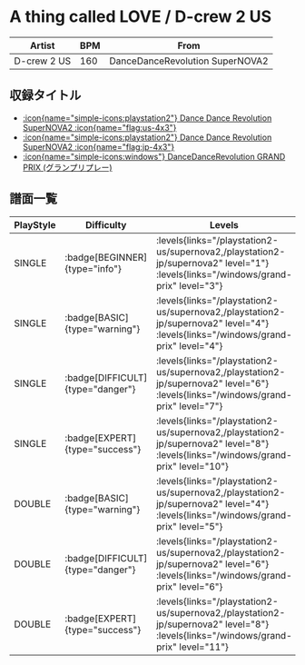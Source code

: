 # A thing called LOVE / D-crew 2 US

|Artist|BPM|From|
|------|---|----|
|D-crew 2 US|160|DanceDanceRevolution SuperNOVA2|

## 収録タイトル

- [:icon{name="simple-icons:playstation2"} Dance Dance Revolution SuperNOVA2 :icon{name="flag:us-4x3"}](/playstation2-us/supernova2)
- [:icon{name="simple-icons:playstation2"} Dance Dance Revolution SuperNOVA2 :icon{name="flag:jp-4x3"}](/playstation2-jp/supernova2)
- [:icon{name="simple-icons:windows"} DanceDanceRevolution GRAND PRIX (グランプリプレー)](/windows/grand-prix)

## 譜面一覧

|PlayStyle|Difficulty|Levels|Notes|Movie|
|---------|----------|------|-----|-----|
|SINGLE| :badge[BEGINNER]{type="info"}| :levels{links="/playstation2-us/supernova2,/playstation2-jp/supernova2" level="1"} :levels{links="/windows/grand-prix" level="3"}|88/0||
|SINGLE| :badge[BASIC]{type="warning"}| :levels{links="/playstation2-us/supernova2,/playstation2-jp/supernova2" level="4"} :levels{links="/windows/grand-prix" level="4"}|175/12||
|SINGLE| :badge[DIFFICULT]{type="danger"}| :levels{links="/playstation2-us/supernova2,/playstation2-jp/supernova2" level="6"} :levels{links="/windows/grand-prix" level="7"}|243/14||
|SINGLE| :badge[EXPERT]{type="success"}| :levels{links="/playstation2-us/supernova2,/playstation2-jp/supernova2" level="8"} :levels{links="/windows/grand-prix" level="10"}|316/37||
|DOUBLE| :badge[BASIC]{type="warning"}| :levels{links="/playstation2-us/supernova2,/playstation2-jp/supernova2" level="4"} :levels{links="/windows/grand-prix" level="5"}|176/11||
|DOUBLE| :badge[DIFFICULT]{type="danger"}| :levels{links="/playstation2-us/supernova2,/playstation2-jp/supernova2" level="6"} :levels{links="/windows/grand-prix" level="6"}|244/14||
|DOUBLE| :badge[EXPERT]{type="success"}| :levels{links="/playstation2-us/supernova2,/playstation2-jp/supernova2" level="8"} :levels{links="/windows/grand-prix" level="11"}|346/9||
